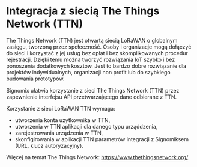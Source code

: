 # Integracja z siecią The Things Network (TTN)

The Things Network (TTN) jest otwartą siecią LoRaWAN o globalnym zasięgu, tworzoną przez społeczność. Osoby i organizacje mogą dołączyć do sieci i korzystać z jej usług bez opłat i bez skomplikowanych procedur rejestracji. Dzięki temu można tworzyć rozwiązania IoT szybko i bez ponoszenia dodatkowych kosztów. Jest to bardzo dobre rozwiązanie dla projektów indywidualnych, organizacji non profit lub do szybkiego budowania prototypów.

Signomix ułatwia korzystanie z sieci The Things Network (TTN) przez zapewnienie interfejsu API przetwarzającego dane odbierane z TTN.

Korzystanie z sieci LoRaWAN TTN wymaga:
- utworzenia konta użytkownika w TTN,
- utworzenia w TTN aplikacji dla danego typu urząddzenia,
- zarejestrowania urządzenia w TTN,
- skonfigirowania w aplikacji TTN parametrów integracji z Signomiksem (URL, klucz autoryzacyjny).

Więcej na temat The Things Network: https://www.thethingsnetwork.org/

